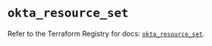 # `okta_resource_set`

Refer to the Terraform Registry for docs: [`okta_resource_set`](https://registry.terraform.io/providers/okta/okta/4.16.0/docs/resources/resource_set).
